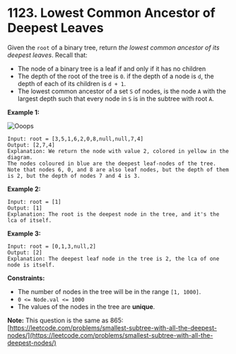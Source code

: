 # 1123. Lowest Common Ancestor of Deepest Leaves
Given the `root` of a binary tree, return *the lowest common ancestor of its deepest leaves*. Recall that:  
- The node of a binary tree is a leaf if and only if it has no children  
- The depth of the root of the tree is `0`. if the depth of a node is `d`, the depth of each of its children is `d + 1`.  
- The lowest common ancestor of a set `S` of nodes, is the node `A` with the largest depth such that every node in `S` is in the subtree with root `A`.  


**Example 1:**

![Ooops](https://s3-lc-upload.s3.amazonaws.com/uploads/2018/07/01/sketch1.png)
```
Input: root = [3,5,1,6,2,0,8,null,null,7,4]
Output: [2,7,4]
Explanation: We return the node with value 2, colored in yellow in the diagram.
The nodes coloured in blue are the deepest leaf-nodes of the tree.
Note that nodes 6, 0, and 8 are also leaf nodes, but the depth of them is 2, but the depth of nodes 7 and 4 is 3.
```

**Example 2:**
```
Input: root = [1]
Output: [1]
Explanation: The root is the deepest node in the tree, and it's the lca of itself.
```

**Example 3:**
```
Input: root = [0,1,3,null,2]
Output: [2]
Explanation: The deepest leaf node in the tree is 2, the lca of one node is itself.
```

**Constraints:**
- The number of nodes in the tree will be in the range `[1, 1000]`.
- `0 <= Node.val <= 1000`
- The values of the nodes in the tree are **unique**.

**Note:** This question is the same as 865: [https://leetcode.com/problems/smallest-subtree-with-all-the-deepest-nodes/](https://leetcode.com/problems/smallest-subtree-with-all-the-deepest-nodes/)
